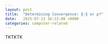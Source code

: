```yaml
---
layout: post
title:  "Determining Convergence: ‖·‖ or ρ?"
date:   2025-07-13 16:22:00 +0800
categories: computer-related
---
```


TKTKTK